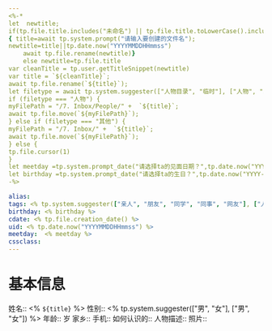 ```yaml
---
<%-*
let  newtitle;
if(tp.file.title.includes("未命名") || tp.file.title.toLowerCase().includes("untitled")) 
{ title=await tp.system.prompt("请输入要创建的文件名");
newtitle=title||tp.date.now("YYYYMMDDHHmmss")
	await tp.file.rename(newtitle)}
	else newtitle=tp.file.title
var cleanTitle = tp.user.getTitleSnippet(newtitle) 
var title = `${cleanTitle}`;
await tp.file.rename(`${title}`);
let filetype = await tp.system.suggester(["人物目录", "临时"], ["人物", "其他"], false, "Which template do you want to use?") 
if (filetype === "人物") { 
myFilePath = "/7. Inbox/People/" +  `${title}`;
await tp.file.move(`${myFilePath}`);
} else if (filetype === "其他") { 
myFilePath = "/7. Inbox/" +  `${title}`;
await tp.file.move(`${myFilePath}`);
} else { 
tp.file.cursor(1)
}
let meetday =tp.system.prompt_date("请选择ta的见面日期？",tp.date.now("YYYY-MM-DD"))??'';
let birthday =tp.system.prompt_date("请选择ta的生日？",tp.date.now("YYYY-MM-DD"))
-%>

alias: 
tags: <% tp.system.suggester(["亲人", "朋友", "同学", "同事", "网友"], ["人脉/亲人", "人脉/朋友", "人脉/同学", "人脉/同事", "人脉/网友"]) %>
birthday: <% birthday %>
cdate: <% tp.file.creation_date() %>
uid: <% tp.date.now("YYYYMMDDHHmmss") %> 
meetday:  <% meetday %>
cssclass: 
---
```


# 基本信息
姓名:: <% `${title}` %>
性别:: <% tp.system.suggester(["男", "女"], ["男", "女"]) %>
年龄:: 岁
家乡::
手机::
如何认识的:: 
人物描述:: 
照片:: 




